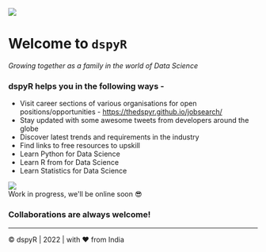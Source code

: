 ![](https://komarev.com/ghpvc/?username=thedspyr&color=red)
# Welcome to `dspyR`
*Growing together as a family in the world of Data Science*

### dspyR helps you in the following ways - 

* Visit career sections of various organisations for open positions/opportunities - https://thedspyr.github.io/jobsearch/
* Stay updated with some awesome tweets from developers around the globe
* Discover latest trends and requirements in the industry
* Find links to free resources to upskill
* Learn Python for Data Science
* Learn R from  for Data Science
* Learn Statistics for Data Science

![](https://book.giflingua.com/images/origin/work-in-progress.gif)
<br>
Work in progress, we'll be online soon 😎

### Collaborations are always welcome!

<hr>
© dspyR | 2022 | with ❤️ from India 
